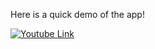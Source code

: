 Here is a quick demo of the app!

[![Youtube Link](https://img.youtube.com/vi/rR26X3Jdg0k&ab_channel=EricLeung/0.jpg)](https://www.youtube.com/watch?v=rR26X3Jdg0k&ab_channel=EricLeung)
